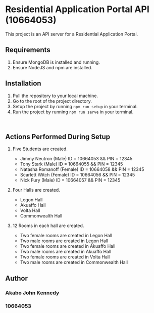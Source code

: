 # Residential Application Portal API (10664053)

This project is an API server for a Residential Application Portal.

## Requirements
1. Ensure MongoDB is installed and running.
2. Ensure NodeJS and npm are installed.

## Installation
1. Pull the repository to your local machine.
2. Go to the root of the project directory.
3. Setup the project by running ```npm run setup``` in your terminal.
4. Run the project by running ```npm run serve``` in your terminal.

```bash
 
```

## Actions Performed During Setup
1. Five Students are created.
   - Jimmy Neutron (Male) ID = 10664053 && PIN = 12345
   - Tony Stark (Male) ID = 10664055 && PIN = 12345
   - Natasha Romanoff (Female) ID = 10664058 && PIN = 12345
   - Scarlett Witch (Female) ID = 10664056 && PIN = 12345
   - Nick Fury (Male) ID = 10664057 && PIN = 12345
2. Four Halls are created.
   - Legon Hall
   - Akuaffo Hall
   - Volta Hall
   - Commonwealth Hall

3. 12 Rooms in each hall are created.
   - Two female rooms are created in Legon Hall
   - Two male rooms are created in Legon Hall
   - Two female rooms are created in Akuaffo Hall
   - Two male rooms are created in Akuaffo Hall
   - Two female rooms are created in Volta Hall
   - Two male rooms are created in Commonwealth Hall



## Author
### Akabo John Kennedy
### 10664053
